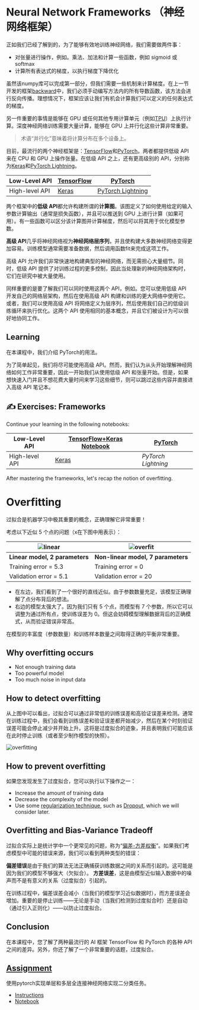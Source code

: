 # Neural Network Frameworks （神经网络框架）

<!-- As we have learned already, to be able to train neural networks efficiently we need to do two things: -->
正如我们已经了解到的，为了能够有效地训练神经网络，我们需要做两件事：

<!-- * To operate on tensors, eg. to multiply, add, and compute some functions such as sigmoid or softmax
* To compute gradients of all expressions, in order to perform gradient descent optimization -->

* 对张量进行操作，例如。乘法、加法和计算一些函数，例如 sigmoid 或 softmax
* 计算所有表达式的梯度，以执行梯度下降优化

<!-- ## [Pre-lecture quiz](https://red-field-0a6ddfd03.1.azurestaticapps.net/quiz/105) -->

<!-- While the `numpy` library can do the first part, we need some mechanism to compute gradients. In [our framework](../04-OwnFramework/OwnFramework.ipynb) that we have developed in the previous section we had to manually program all derivative functions inside the `backward` method, which does backpropagation. Ideally, a framework should give us the opportunity to compute gradients of *any expression* that we can define. -->

虽然该numpy库可以完成第一部分，但我们需要一些机制来计算梯度。在上一节开发的框架[backward](../04-OwnFramework/OwnFramework.ipynb)中，我们必须手动编写方法内的所有导数函数，该方法会进行反向传播。理想情况下，框架应该让我们有机会计算我们可以定义的任何表达式的梯度。

<!-- Another important thing is to be able to perform computations on GPU, or any other specialized compute units, such as [TPU](https://en.wikipedia.org/wiki/Tensor_Processing_Unit). Deep neural network training requires *a lot* of computations, and to be able to parallelize those computations on GPUs is very important. -->

另一件重要的事情是能够在 GPU 或任何其他专用计算单元（例如[TPU](https://en.wikipedia.org/wiki/Tensor_Processing_Unit)）上执行计算。深度神经网络训练需要大量计算，能够在 GPU 上并行化这些计算非常重要。

<!-- > ✅ The term 'parallelize' means to distribute the computations over multiple devices. -->
> 术语“并行化”意味着将计算分布在多个设备上。

<!-- Currently, the two most popular neural frameworks are: [TensorFlow](http://TensorFlow.org) and [PyTorch](https://pytorch.org/). Both provide a low-level API to operate with tensors on both CPU and GPU. On top of the low-level API, there is also higher-level API, called [Keras](https://keras.io/) and [PyTorch Lightning](https://pytorchlightning.ai/) correspondingly. -->

目前，最流行的两个神经框架是：[TensorFlow](http://TensorFlow.org)和[PyTorch](https://pytorch.org/)。两者都提供低级 API 来在 CPU 和 GPU 上操作张量。在低级 API 之上，还有更高级别的 API，分别称为[Keras](https://keras.io/)和[PyTorch Lightning](https://pytorchlightning.ai/)。

Low-Level API | [TensorFlow](http://TensorFlow.org) | [PyTorch](https://pytorch.org/)
--------------|-------------------------------------|--------------------------------
High-level API| [Keras](https://keras.io/) | [PyTorch Lightning](https://pytorchlightning.ai/)

<!-- **Low-level APIs** in both frameworks allow you to build so-called **computational graphs**. This graph defines how to compute the output (usually the loss function) with given input parameters, and can be pushed for computation on GPU, if it is available. There are functions to differentiate this computational graph and compute gradients, which can then be used for optimizing model parameters. -->

两个框架中的**低级 API**都允许构建所谓的**计算图**。该图定义了如何使用给定的输入参数计算输出（通常是损失函数），并且可以推送到 GPU 上进行计算（如果可用）。有一些函数可以区分该计算图并计算梯度，然后可以将其用于优化模型参数。

<!-- **High-level APIs** pretty much consider neural networks as a **sequence of layers**, and make constructing most of the neural networks much easier. Training the model usually requires preparing the data and then calling a `fit` function to do the job. -->

**高级 API**几乎将神经网络视为**神经网络层序列**，并且使构建大多数神经网络变得更加容易。训练模型通常需要准备数据，然后调用函数fit来完成这项工作。

<!-- The high-level API allows you to construct typical neural networks very quickly without worrying about lots of details. At the same time, low-level API offer much more control over the training process, and thus they are used a lot in research, when you are dealing with new neural network architectures. -->
高级 API 允许我们非常快速地构建典型的神经网络，而无需担心大量细节。同时，低级 API 提供了对训练过程的更多控制，因此当处理新的神经网络架构时，它们在研究中被大量使用。


<!-- It is also important to understand that you can use both APIs together, eg. you can develop your own network layer architecture using low-level API, and then use it inside the larger network constructed and trained with the high-level API. Or you can define a network using the high-level API as a sequence of layers, and then use your own low-level training loop to perform optimization. Both APIs use the same basic underlying concepts, and they are designed to work well together. -->
同样重要的是要了解我们可以同时使用这两个 API，例如。您可以使用低级 API 开发自己的网络层架构，然后在使用高级 API 构建和训练的更大网络中使用它。或者，我们可以使用高级 API 将网络定义为层序列，然后使用我们自己的低级训练循环来执行优化。这两个 API 使用相同的基本概念，并且它们被设计为可以很好地协同工作。

## Learning

<!-- In this course, we offer most of the content both for PyTorch and TensorFlow. You can choose your preferred framework and only go through the corresponding notebooks. If you are not sure which framework to choose, read some discussions on the internet regarding **PyTorch vs. TensorFlow**. You can also have a look at both frameworks to get better understanding. -->

在本课程中，我们介绍 PyTorch的用法。

<!-- Where possible, we will use High-Level APIs for simplicity. However, we believe it is important to understand how neural networks work from the ground up, thus in the beginning we start by working with low-level API and tensors. However, if you want to get going fast and do not want to spend a lot of time on learning these details, you can skip those and go straight into high-level API notebooks. -->

为了简单起见，我们将尽可能使用高级 API。然而，我们认为从头开始理解神经网络如何工作非常重要，因此一开始我们从使用低级 API 和张量开始。但是，如果想快速入门并且不想花费大量时间来学习这些细节，则可以跳过这些内容并直接进入高级 API 笔记本。

## ✍️ Exercises: Frameworks

Continue your learning in the following notebooks:

Low-Level API | [TensorFlow+Keras Notebook](IntroKerasTF.ipynb) | [PyTorch](IntroPyTorch.ipynb)
--------------|-------------------------------------|--------------------------------
High-level API| [Keras](IntroKeras.ipynb) | *PyTorch Lightning*

After mastering the frameworks, let's recap the notion of overfitting.

# Overfitting

<!-- Overfitting is an extremely important concept in machine learning, and it is very important to get it right! -->
过拟合是机器学习中极其重要的概念，正确理解它非常重要！

<!-- Consider the following problem of approximating 5 dots (represented by `x` on the graphs below): -->
考虑以下近似 5 个点的问题（x在下图中用表示）：

![linear](../images/overfit1.jpg) | ![overfit](../images/overfit2.jpg)
-------------------------|--------------------------
**Linear model, 2 parameters** | **Non-linear model, 7 parameters**
Training error = 5.3 | Training error = 0
Validation error = 5.1 | Validation error = 20

<!-- * On the left, we see a good straight line approximation. Because the number of parameters is adequate, the model gets the idea behind point distribution right. -->
<!-- * On the right, the model is too powerful. Because we only have 5 points and the model has 7 parameters, it can adjust in such a way as to pass through all points, making training the error to be 0. However, this prevents the model from understanding the correct pattern behind data, thus the validation error is very high. -->

* 在左边，我们看到了一个很好的直线近似。由于参数数量充足，该模型正确理解了点分布背后的想法。
* 右边的模型太强大了。因为我们只有 5 个点，而模型有 7 个参数，所以它可以调整为通过所有点，使训练误差为 0。但这会妨碍模型理解数据背后的正确模式，从而验证错误非常高。

<!-- It is very important to strike a correct balance between the richness of the model (number of parameters) and the number of training samples. -->
在模型的丰富度（参数数量）和训练样本数量之间取得正确的平衡非常重要。

## Why overfitting occurs

  * Not enough training data
  * Too powerful model
  * Too much noise in input data

## How to detect overfitting

<!-- As you can see from the graph above, overfitting can be detected by a very low training error, and a high validation error. Normally during training we will see both training and validation errors starting to decrease, and then at some point validation error might stop decreasing and start rising. This will be a sign of overfitting, and the indicator that we should probably stop training at this point (or at least make a snapshot of the model). -->
从上图中可以看出，过拟合可以通过非常低的训练误差和高验证误差来检测。通常在训练过程中，我们会看到训练误差和验证误差都开始减少，然后在某个时刻验证误差可能会停止减少并开始上升。这将是过度拟合的迹象，并且表明我们可能应该在此时停止训练（或者至少制作模型的快照）。

![overfitting](../images/Overfitting.png)

## How to prevent overfitting

<!-- If you can see that overfitting occurs, you can do one of the following: -->
如果您发现发生了过度拟合，您可以执行以下操作之一：

 * Increase the amount of training data
 * Decrease the complexity of the model
 * Use some [regularization technique](../../4-ComputerVision/08-TransferLearning/TrainingTricks.md), such as [Dropout](../../4-ComputerVision/08-TransferLearning/TrainingTricks.md#Dropout), which we will consider later.

## Overfitting and Bias-Variance Tradeoff

<!-- Overfitting is actually a case of a more generic problem in statistics called [Bias-Variance Tradeoff](https://en.wikipedia.org/wiki/Bias%E2%80%93variance_tradeoff). If we consider the possible sources of error in our model, we can see two types of errors: -->
过拟合实际上是统计学中一个更常见的问题，称为“[偏差-方差权衡](https://en.wikipedia.org/wiki/Bias%E2%80%93variance_tradeoff)”。如果我们考虑模型中可能的错误来源，我们可以看到两种类型的错误：

<!-- * **Bias errors** are caused by our algorithm not being able to capture the relationship between training data correctly. It can result from the fact that our model is not powerful enough (**underfitting**). -->
<!-- * **Variance errors**, which are caused by the model approximating noise in the input data instead of meaningful relationship (**overfitting**). -->

**偏差错误**是由于我们的算法无法正确捕获训练数据之间的关系而引起的。这可能是因为我们的模型不够强大（欠拟合）。
**方差误差**，这是由模型近似输入数据中的噪声而不是有意义的关系（过度拟合）引起的。

<!-- During training, bias error decreases (as our model learns to approximate the data), and variance error increases. It is important to stop training - either manually (when we detect overfitting) or automatically (by introducing regularization) - to prevent overfitting. -->
在训练过程中，偏差误差会减小（当我们的模型学习近似数据时），而方差误差会增加。重要的是停止训练——无论是手动（当我们检测到过度拟合时）还是自动（通过引入正则化）——以防止过度拟合。

## Conclusion

<!-- In this lesson, you learned about the differences between the various APIs for the two most popular AI frameworks, TensorFlow and PyTorch. In addition, you learned about a very important topic, overfitting. -->
在本课程中，您了解了两种最流行的 AI 框架 TensorFlow 和 PyTorch 的各种 API 之间的差异。另外，你还了解了一个非常重要的话题，过度拟合。

<!-- ## 🚀 Challenge

In the accompanying notebooks, you will find 'tasks' at the bottom; work through the notebooks and complete the tasks.

## [Post-lecture quiz](https://red-field-0a6ddfd03.1.azurestaticapps.net/quiz/205) -->


## [Assignment](lab/README.md)

<!-- In this lab, you are asked to solve two classification problems using single- and multi-layered fully-connected networks using PyTorch or TensorFlow. -->
使用pytorch实现单层和多层全连接神经网络实现二分类任务。

* [Instructions](lab/README.md)
* [Notebook](lab/LabFrameworks.ipynb)

